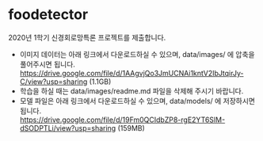 # foodetector
2020년 1학기 신경회로망특론 프로젝트를 제출합니다.  
- 이미지 데이터는 아래 링크에서 다운로드하실 수 있으며, data/images/ 에 압축을 풀어주시면 됩니다.  
  https://drive.google.com/file/d/1AAgvjQo3JmUCNAi1kntV2IbJtqirJy-C/view?usp=sharing (1.1GB)  
- 학습을 하실 때는 data/images/readme.md 파일을 삭제해 주시기 바랍니다.  
- 모델 파일은 아래 링크에서 다운로드하실 수 있으며, data/models/ 에 저장하시면 됩니다.  
  https://drive.google.com/file/d/19Fm0QCIdbZP8-rgE2YT6SlM-dSODPTLi/view?usp=sharing (159MB)  
